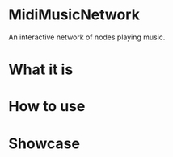 # MidiMusicNetwork
An interactive network of nodes playing music.

# What it is

# How to use

# Showcase
